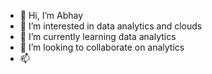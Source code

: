 - 👋 Hi, I’m Abhay
- 👀 I’m interested in data analytics and clouds
- 🌱 I’m currently learning data analytics
- 💞️ I’m looking to collaborate on analytics
- 📫

<!---
abby-del/abby-del is a ✨ special ✨ repository because its `README.md` (this file) appears on your GitHub profile.
You can click the Preview link to take a look at your changes.
--->
